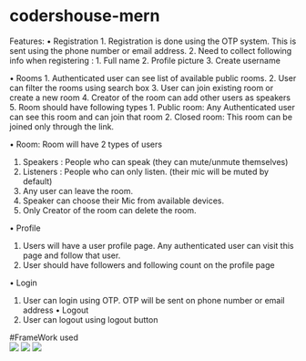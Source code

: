 # codershouse-mern

Features:
• Registration 
    1. Registration is done using the OTP system. This is sent using the phone number or email address. 
    2. Need to collect following info when registering :
         1. Full name
         2. Profile picture
         3. Create username 
            

• Rooms
    1. Authenticated user can see list of available public rooms.
    2. User can filter the rooms using search box
    3. User can join existing room or create a new room
    4. Creator of the room can add other users as speakers
    5. Room should have following types
       1. Public room: Any Authenticated user can see this room and can join that room
       2. Closed room: This room can be joined only through the link.

• Room:
  Room will have 2 types of users
  1. Speakers : People who can speak (they can mute/unmute themselves)
  2. Listeners : People who can only listen. (their mic will be muted by default) 
  3. Any user can leave the room.
  4. Speaker can choose their Mic from available devices. 
  5. Only Creator of the room can delete the room.

• Profile
  1. Users will have a user profile page. Any authenticated user can visit this page and follow
that user. 
  2. User should have followers and following count on the profile page

• Login
  1. User can login using OTP. OTP will be sent on phone number or email address
• Logout
   2. User can logout using logout button

#FrameWork used 
<br>
<img src="https://img.icons8.com/color/50/000000/react-native.png"/> 
<img src="https://img.icons8.com/color/48/000000/nodejs.png"/>
<img src="https://img.icons8.com/color/48/000000/redux.png"/>

